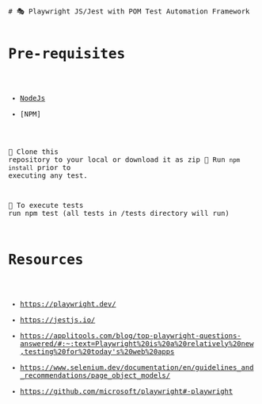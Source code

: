 <body data-new-gr-c-s-check-loaded="14.1087.0" data-gr-ext-installed=""><pre style="word-wrap: break-word; white-space: pre-wrap;"># 🎭 Playwright JS/Jest with POM Test Automation Framework

#  Pre-requisites

- [NodeJs](https://nodejs.org/en/)
- [NPM]

:pushpin: Clone this repository to your local or download it as zip 
:pushpin: Run ```npm install``` prior to executing any test. 

:pushpin: To execute tests run npm test (all tests in /tests directory will run)

# Resources

- https://playwright.dev/ 
- https://jestjs.io/
- https://applitools.com/blog/top-playwright-questions-answered/#:~:text=Playwright%20is%20a%20relatively%20new,testing%20for%20today's%20web%20apps
- https://www.selenium.dev/documentation/en/guidelines_and_recommendations/page_object_models/
- https://github.com/microsoft/playwright#-playwright
</pre></body>
